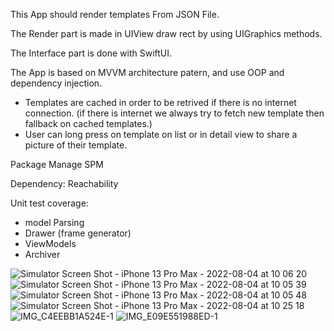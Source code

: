 This App should render templates From JSON File.

The Render part is made in UIView draw rect by using UIGraphics methods.

The Interface part is done with SwiftUI.

The App is based on MVVM architecture patern, and use OOP and dependency injection.

- Templates are cached in order to be retrived if there is no internet connection. (if there is internet we always try to fetch new template then fallback
on cached templates.)
- User can long press on template on list or in detail view to share a picture of their template.

Package Manage SPM

Dependency: Reachability

Unit test coverage:

- model Parsing
- Drawer (frame generator)
- ViewModels
- Archiver

![Simulator Screen Shot - iPhone 13 Pro Max - 2022-08-04 at 10 06 20](https://user-images.githubusercontent.com/2492897/182800292-ef859b6c-211f-4a25-bffe-b7c174b86ea8.png)
![Simulator Screen Shot - iPhone 13 Pro Max - 2022-08-04 at 10 05 39](https://user-images.githubusercontent.com/2492897/182800314-765bf5dc-496c-4ca8-b160-d7439a29dcbe.png)
![Simulator Screen Shot - iPhone 13 Pro Max - 2022-08-04 at 10 05 48](https://user-images.githubusercontent.com/2492897/182800433-c5e6b079-77dd-41b7-a936-203311e0d258.png)
![Simulator Screen Shot - iPhone 13 Pro Max - 2022-08-04 at 10 25 18](https://user-images.githubusercontent.com/2492897/182800461-2f87c955-b1be-4f01-8676-66afd79ca883.png)
![IMG_C4EEBB1A524E-1](https://user-images.githubusercontent.com/2492897/182915991-a5763157-6fde-48fc-8c89-3bee2fe3e9ab.jpeg)
![IMG_E09E551988ED-1](https://user-images.githubusercontent.com/2492897/182915997-edc04e3f-56b2-43bf-b4fd-46f1dd6bf9fe.jpeg)
